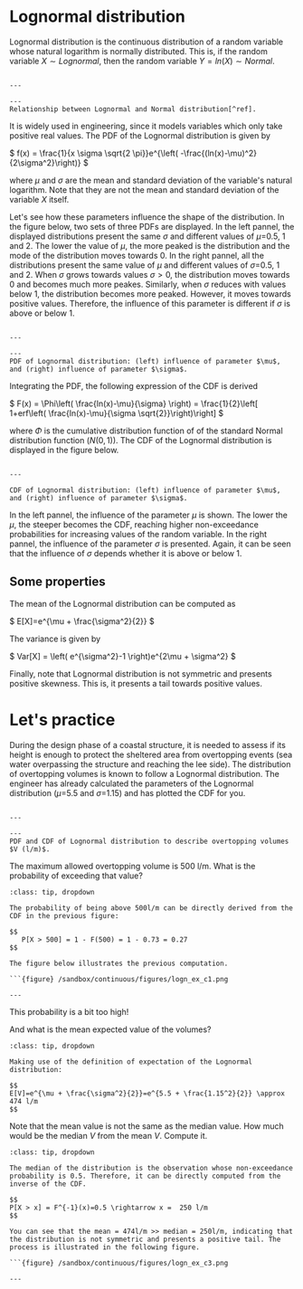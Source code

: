 
# Lognormal distribution

Lognormal distribution is the continuous distribution of a random variable whose natural logarithm is normally distributed. This is, if the random variable $X \sim Lognormal$, then the random variable $Y=ln(X) \sim Normal$.

```{figure} /sandbox/continuous/figures/Lognormal_Distribution.svg

---

---
Relationship between Lognormal and Normal distribution[^ref].
```

 It is widely used in engineering, since it models variables which only take positive real values.  The PDF of the Lognormal distribution is given by 

$
f(x) = \frac{1}{x \sigma \sqrt{2 \pi}}e^{\left( -\frac{(ln(x)-\mu)^2}{2\sigma^2}\right)}
$

where $\mu$ and $\sigma$ are the mean and standard deviation of the variable's natural logarithm. Note that they are not the mean and standard deviation of the variable $X$ itself.

Let's see how these parameters influence the shape of the distribution. In the figure below, two sets of three PDFs are displayed. In the left pannel, the displayed distributions present the same $\sigma$ and different values of $\mu=$0.5, 1 and 2. The lower the value of $\mu$, the more peaked is the distribution and the mode of the distribution moves towards 0. In the right pannel, all the distributions present the same value of $\mu$ and different values of $\sigma=$0.5, 1 and 2. When $\sigma$ grows towards values $\sigma>0$, the distribution moves towards 0 and becomes much more peakes. Similarly, when $\sigma$ reduces with values below 1, the distribution becomes more peaked. However, it moves towards positive values. Therefore, the influence of this parameter is different if $\sigma$ is above or below 1. 

```{figure} /sandbox/continuous/figures/logn_density.png

---

---
PDF of Lognormal distribution: (left) influence of parameter $\mu$, and (right) influence of parameter $\sigma$.
```

Integrating the PDF, the following expression of the CDF is derived

$
F(x) = \Phi\left( \frac{ln(x)-\mu}{\sigma} \right) = \frac{1}{2}\left[ 1+erf\left( \frac{ln(x)-\mu}{\sigma \sqrt{2}}\right)\right]
$

where $\Phi$ is the cumulative distribution function of of the standard Normal distribution function ($N(0,1)$). The CDF of the Lognormal distribution is displayed in the figure below.

```{figure} /sandbox/continuous/figures/logn_cdf.png

---

CDF of Lognormal distribution: (left) influence of parameter $\mu$, and (right) influence of parameter $\sigma$.
```

In the left pannel, the influence of the parameter $\mu$ is shown. The lower the $\mu$, the steeper becomes the CDF, reaching higher non-exceedance probabilities for increasing values of the random variable. In the right pannel, the influence of the parameter $\sigma$ is presented. Again, it can be seen that the influence of $\sigma$ depends whether it is above or below 1.

## Some properties

The mean of the Lognormal distribution can be computed as

$
E[X]=e^{\mu + \frac{\sigma^2}{2}}
$

The variance is given by

$
Var[X] = \left( e^{\sigma^2}-1 \right)e^{2\mu + \sigma^2}
$

Finally, note that Lognormal distribution is not symmetric and presents positive skewness. This is, it presents a tail towards positive values.

# Let's practice

During the design phase of a coastal structure, it is needed to assess if its height is enough to protect the sheltered area from overtopping events (sea water overpassing the structure and reaching the lee side). The distribution of overtopping volumes is known to follow a Lognormal distribution. The engineer has already calculated the parameters of the Lognormal distribution ($\mu$=5.5 and $\sigma$=1.15) and has plotted the CDF for you.

```{figure} /sandbox/continuous/figures/logn_ex.png

---

---
PDF and CDF of Lognormal distribution to describe overtopping volumes $V (l/m)$.
```

The maximum allowed overtopping volume is 500 l/m. What is the probability of exceeding that value?

```{admonition} Answer
:class: tip, dropdown

The probability of being above 500l/m can be directly derived from the CDF in the previous figure:

$$
   P[X > 500] = 1 - F(500) = 1 - 0.73 = 0.27
$$

The figure below illustrates the previous computation.

```{figure} /sandbox/continuous/figures/logn_ex_c1.png

---

```
This probability is a bit too high! 

And what is the mean expected value of the volumes?

```{admonition} Answer
:class: tip, dropdown

Making use of the definition of expectation of the Lognormal distribution:

$$
E[V]=e^{\mu + \frac{\sigma^2}{2}}=e^{5.5 + \frac{1.15^2}{2}} \approx 474 l/m
$$

```


Note that the mean value is not the same as the median value. How much would be the median $V$ from the mean $V$. Compute it.

```{admonition} Answer
:class: tip, dropdown

The median of the distribution is the observation whose non-exceedance probability is 0.5. Therefore, it can be directly computed from the inverse of the CDF. 

$$
P[X > x] = F^{-1}(x)=0.5 \rightarrow x =  250 l/m
$$

You can see that the mean = 474l/m >> median = 250l/m, indicating that the distribution is not symmetric and presents a positive tail. The process is illustrated in the following figure.

```{figure} /sandbox/continuous/figures/logn_ex_c3.png

---

```

[^ref]: "Lognormal Distribution" by StijnDeVuyst is licensed under CC BY-SA 4.0. To view a copy of this license, visit https://creativecommons.org/licenses/by-sa/4.0/?ref=openverse.